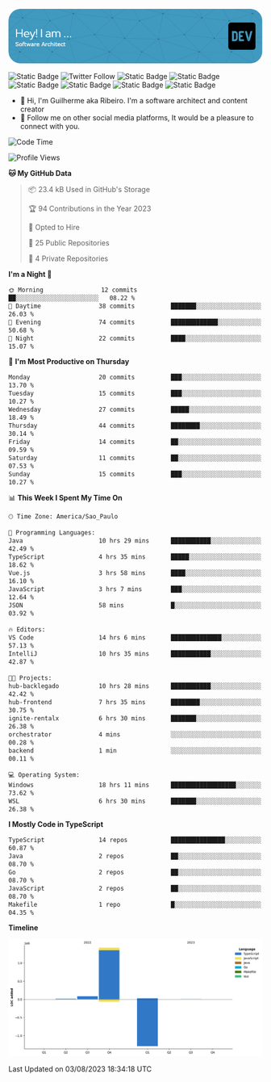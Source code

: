 ![Header](./assets/github-header-image.png)

![Static Badge](https://img.shields.io/badge/Software%20Architect-blue)
 ![Twitter Follow](https://img.shields.io/twitter/follow/dev_pkg) ![Static Badge](https://img.shields.io/badge/Java-orange) ![Static Badge](https://img.shields.io/badge/Springboot-green) ![Static Badge](https://img.shields.io/badge/Golang-blue) ![Static Badge](https://img.shields.io/badge/Nodejs-green) ![Static Badge](https://img.shields.io/badge/Javascript-yellow) ![Static Badge](https://img.shields.io/badge/Vuejs-green)

- 👋 Hi, I'm Guilherme aka Ribeiro. I'm a software architect and content creator
- 👀 Follow me on other social media platforms, It would be a pleasure to connect with you.

<!--START_SECTION:waka-->
![Code Time](http://img.shields.io/badge/Code%20Time-20%20hrs%204%20mins-blue)

![Profile Views](http://img.shields.io/badge/Profile%20Views-232-blue)

**🐱 My GitHub Data** 

> 📦 23.4 kB Used in GitHub's Storage 
 > 
> 🏆 94 Contributions in the Year 2023
 > 
> 💼 Opted to Hire
 > 
> 📜 25 Public Repositories 
 > 
> 🔑 4 Private Repositories 
 > 
**I'm a Night 🦉** 

```text
🌞 Morning                12 commits          ██░░░░░░░░░░░░░░░░░░░░░░░   08.22 % 
🌆 Daytime                38 commits          ███████░░░░░░░░░░░░░░░░░░   26.03 % 
🌃 Evening                74 commits          █████████████░░░░░░░░░░░░   50.68 % 
🌙 Night                  22 commits          ████░░░░░░░░░░░░░░░░░░░░░   15.07 % 
```
📅 **I'm Most Productive on Thursday** 

```text
Monday                   20 commits          ███░░░░░░░░░░░░░░░░░░░░░░   13.70 % 
Tuesday                  15 commits          ███░░░░░░░░░░░░░░░░░░░░░░   10.27 % 
Wednesday                27 commits          █████░░░░░░░░░░░░░░░░░░░░   18.49 % 
Thursday                 44 commits          ████████░░░░░░░░░░░░░░░░░   30.14 % 
Friday                   14 commits          ██░░░░░░░░░░░░░░░░░░░░░░░   09.59 % 
Saturday                 11 commits          ██░░░░░░░░░░░░░░░░░░░░░░░   07.53 % 
Sunday                   15 commits          ███░░░░░░░░░░░░░░░░░░░░░░   10.27 % 
```


📊 **This Week I Spent My Time On** 

```text
🕑︎ Time Zone: America/Sao_Paulo

💬 Programming Languages: 
Java                     10 hrs 29 mins      ███████████░░░░░░░░░░░░░░   42.49 % 
TypeScript               4 hrs 35 mins       █████░░░░░░░░░░░░░░░░░░░░   18.62 % 
Vue.js                   3 hrs 58 mins       ████░░░░░░░░░░░░░░░░░░░░░   16.10 % 
JavaScript               3 hrs 7 mins        ███░░░░░░░░░░░░░░░░░░░░░░   12.64 % 
JSON                     58 mins             █░░░░░░░░░░░░░░░░░░░░░░░░   03.92 % 

🔥 Editors: 
VS Code                  14 hrs 6 mins       ██████████████░░░░░░░░░░░   57.13 % 
IntelliJ                 10 hrs 35 mins      ███████████░░░░░░░░░░░░░░   42.87 % 

🐱‍💻 Projects: 
hub-backlegado           10 hrs 28 mins      ███████████░░░░░░░░░░░░░░   42.42 % 
hub-frontend             7 hrs 35 mins       ████████░░░░░░░░░░░░░░░░░   30.75 % 
ignite-rentalx           6 hrs 30 mins       ███████░░░░░░░░░░░░░░░░░░   26.38 % 
orchestrator             4 mins              ░░░░░░░░░░░░░░░░░░░░░░░░░   00.28 % 
backend                  1 min               ░░░░░░░░░░░░░░░░░░░░░░░░░   00.11 % 

💻 Operating System: 
Windows                  18 hrs 11 mins      ██████████████████░░░░░░░   73.62 % 
WSL                      6 hrs 30 mins       ███████░░░░░░░░░░░░░░░░░░   26.38 % 
```

**I Mostly Code in TypeScript** 

```text
TypeScript               14 repos            ███████████████░░░░░░░░░░   60.87 % 
Java                     2 repos             ██░░░░░░░░░░░░░░░░░░░░░░░   08.70 % 
Go                       2 repos             ██░░░░░░░░░░░░░░░░░░░░░░░   08.70 % 
JavaScript               2 repos             ██░░░░░░░░░░░░░░░░░░░░░░░   08.70 % 
Makefile                 1 repo              █░░░░░░░░░░░░░░░░░░░░░░░░   04.35 % 
```



**Timeline**

![Lines of Code chart](https://raw.githubusercontent.com/Guilhrib/Guilhrib/main/assets/bar_graph.png)


 Last Updated on 03/08/2023 18:34:18 UTC
<!--END_SECTION:waka-->
